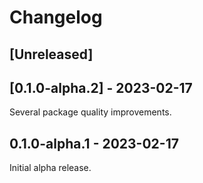 # Changelog

## [Unreleased]

## [0.1.0-alpha.2] - 2023-02-17

Several package quality improvements.

## 0.1.0-alpha.1 - 2023-02-17

Initial alpha release.

